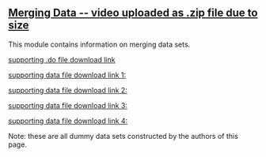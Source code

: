 ## [Merging Data -- video uploaded as .zip file due to size](https://pjakiela.github.io/stata/mergingdata.mp4.zip)

This module contains information on merging data sets.

[supporting .do file download link](https://pjakiela.github.io/stata/mergingdata.do)

[supporting data file download link 1:](https://pjakiela.github.io/stata/classdata1.dta)

[supporting data file download link 2:](https://pjakiela.github.io/stata/classdata2.dta)

[supporting data file download link 3:](https://pjakiela.github.io/stata/food-orders.dta)

[supporting data file download link 4:](https://pjakiela.github.io/stata/food-prices.dta)

Note: these are all dummy data sets constructed by the authors of this page.
